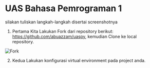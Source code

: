 # UAS Bahasa Pemrograman 1

silakan tuliskan langkah-langkah disertai screenshotnya

1. Pertama Kita Lakukan Fork dari repository berikut: https://github.com/abuazzam/uaspy, kemudian Clone
ke local repository.

![Fork](https://user-images.githubusercontent.com/46512870/55852808-a1381d80-5b88-11e9-83f8-daceedc167f6.png)

2. Kedua Lakukan konfigurasi virtual environment pada project anda.

